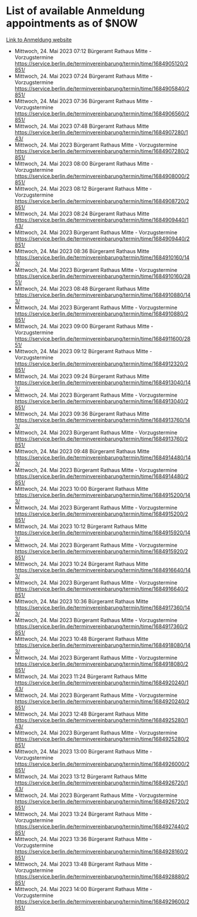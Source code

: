 # List of available Anmeldung appointments as of $NOW
[Link to Anmeldung website](https://service.berlin.de/terminvereinbarung/termin/tag.php?termin=1&anliegen[]=120686&dienstleisterlist=122210,122217,327316,122219,327312,122227,327314,122231,327346,122243,327348,122254,122252,329742,122260,329745,122262,329748,122271,327278,122273,327274,122277,327276,330436,122280,327294,122282,327290,122284,327292,122291,327270,122285,327266,122286,327264,122296,327268,150230,329760,122297,327286,122294,327284,122312,329763,122314,329775,122304,327330,122311,327334,122309,327332,317869,122281,327352,122279,329772,122283,122276,327324,122274,327326,122267,329766,122246,327318,122251,327320,122257,327322,122208,327298,122226,327300&herkunft=http%3A%2F%2Fservice.berlin.de%2Fdienstleistung%2F120686%2F)
- Mittwoch, 24. Mai 2023 07:12 Bürgeramt Rathaus Mitte - Vorzugstermine https://service.berlin.de/terminvereinbarung/termin/time/1684905120/2851/
- Mittwoch, 24. Mai 2023 07:24 Bürgeramt Rathaus Mitte - Vorzugstermine https://service.berlin.de/terminvereinbarung/termin/time/1684905840/2851/
- Mittwoch, 24. Mai 2023 07:36 Bürgeramt Rathaus Mitte - Vorzugstermine https://service.berlin.de/terminvereinbarung/termin/time/1684906560/2851/
- Mittwoch, 24. Mai 2023 07:48 Bürgeramt Rathaus Mitte https://service.berlin.de/terminvereinbarung/termin/time/1684907280/143/
- Mittwoch, 24. Mai 2023  Bürgeramt Rathaus Mitte - Vorzugstermine https://service.berlin.de/terminvereinbarung/termin/time/1684907280/2851/
- Mittwoch, 24. Mai 2023 08:00 Bürgeramt Rathaus Mitte - Vorzugstermine https://service.berlin.de/terminvereinbarung/termin/time/1684908000/2851/
- Mittwoch, 24. Mai 2023 08:12 Bürgeramt Rathaus Mitte - Vorzugstermine https://service.berlin.de/terminvereinbarung/termin/time/1684908720/2851/
- Mittwoch, 24. Mai 2023 08:24 Bürgeramt Rathaus Mitte https://service.berlin.de/terminvereinbarung/termin/time/1684909440/143/
- Mittwoch, 24. Mai 2023  Bürgeramt Rathaus Mitte - Vorzugstermine https://service.berlin.de/terminvereinbarung/termin/time/1684909440/2851/
- Mittwoch, 24. Mai 2023 08:36 Bürgeramt Rathaus Mitte https://service.berlin.de/terminvereinbarung/termin/time/1684910160/143/
- Mittwoch, 24. Mai 2023  Bürgeramt Rathaus Mitte - Vorzugstermine https://service.berlin.de/terminvereinbarung/termin/time/1684910160/2851/
- Mittwoch, 24. Mai 2023 08:48 Bürgeramt Rathaus Mitte https://service.berlin.de/terminvereinbarung/termin/time/1684910880/143/
- Mittwoch, 24. Mai 2023  Bürgeramt Rathaus Mitte - Vorzugstermine https://service.berlin.de/terminvereinbarung/termin/time/1684910880/2851/
- Mittwoch, 24. Mai 2023 09:00 Bürgeramt Rathaus Mitte - Vorzugstermine https://service.berlin.de/terminvereinbarung/termin/time/1684911600/2851/
- Mittwoch, 24. Mai 2023 09:12 Bürgeramt Rathaus Mitte - Vorzugstermine https://service.berlin.de/terminvereinbarung/termin/time/1684912320/2851/
- Mittwoch, 24. Mai 2023 09:24 Bürgeramt Rathaus Mitte https://service.berlin.de/terminvereinbarung/termin/time/1684913040/143/
- Mittwoch, 24. Mai 2023  Bürgeramt Rathaus Mitte - Vorzugstermine https://service.berlin.de/terminvereinbarung/termin/time/1684913040/2851/
- Mittwoch, 24. Mai 2023 09:36 Bürgeramt Rathaus Mitte https://service.berlin.de/terminvereinbarung/termin/time/1684913760/143/
- Mittwoch, 24. Mai 2023  Bürgeramt Rathaus Mitte - Vorzugstermine https://service.berlin.de/terminvereinbarung/termin/time/1684913760/2851/
- Mittwoch, 24. Mai 2023 09:48 Bürgeramt Rathaus Mitte https://service.berlin.de/terminvereinbarung/termin/time/1684914480/143/
- Mittwoch, 24. Mai 2023  Bürgeramt Rathaus Mitte - Vorzugstermine https://service.berlin.de/terminvereinbarung/termin/time/1684914480/2851/
- Mittwoch, 24. Mai 2023 10:00 Bürgeramt Rathaus Mitte https://service.berlin.de/terminvereinbarung/termin/time/1684915200/143/
- Mittwoch, 24. Mai 2023  Bürgeramt Rathaus Mitte - Vorzugstermine https://service.berlin.de/terminvereinbarung/termin/time/1684915200/2851/
- Mittwoch, 24. Mai 2023 10:12 Bürgeramt Rathaus Mitte https://service.berlin.de/terminvereinbarung/termin/time/1684915920/143/
- Mittwoch, 24. Mai 2023  Bürgeramt Rathaus Mitte - Vorzugstermine https://service.berlin.de/terminvereinbarung/termin/time/1684915920/2851/
- Mittwoch, 24. Mai 2023 10:24 Bürgeramt Rathaus Mitte https://service.berlin.de/terminvereinbarung/termin/time/1684916640/143/
- Mittwoch, 24. Mai 2023  Bürgeramt Rathaus Mitte - Vorzugstermine https://service.berlin.de/terminvereinbarung/termin/time/1684916640/2851/
- Mittwoch, 24. Mai 2023 10:36 Bürgeramt Rathaus Mitte https://service.berlin.de/terminvereinbarung/termin/time/1684917360/143/
- Mittwoch, 24. Mai 2023  Bürgeramt Rathaus Mitte - Vorzugstermine https://service.berlin.de/terminvereinbarung/termin/time/1684917360/2851/
- Mittwoch, 24. Mai 2023 10:48 Bürgeramt Rathaus Mitte https://service.berlin.de/terminvereinbarung/termin/time/1684918080/143/
- Mittwoch, 24. Mai 2023  Bürgeramt Rathaus Mitte - Vorzugstermine https://service.berlin.de/terminvereinbarung/termin/time/1684918080/2851/
- Mittwoch, 24. Mai 2023 11:24 Bürgeramt Rathaus Mitte https://service.berlin.de/terminvereinbarung/termin/time/1684920240/143/
- Mittwoch, 24. Mai 2023  Bürgeramt Rathaus Mitte - Vorzugstermine https://service.berlin.de/terminvereinbarung/termin/time/1684920240/2851/
- Mittwoch, 24. Mai 2023 12:48 Bürgeramt Rathaus Mitte https://service.berlin.de/terminvereinbarung/termin/time/1684925280/143/
- Mittwoch, 24. Mai 2023  Bürgeramt Rathaus Mitte - Vorzugstermine https://service.berlin.de/terminvereinbarung/termin/time/1684925280/2851/
- Mittwoch, 24. Mai 2023 13:00 Bürgeramt Rathaus Mitte - Vorzugstermine https://service.berlin.de/terminvereinbarung/termin/time/1684926000/2851/
- Mittwoch, 24. Mai 2023 13:12 Bürgeramt Rathaus Mitte https://service.berlin.de/terminvereinbarung/termin/time/1684926720/143/
- Mittwoch, 24. Mai 2023  Bürgeramt Rathaus Mitte - Vorzugstermine https://service.berlin.de/terminvereinbarung/termin/time/1684926720/2851/
- Mittwoch, 24. Mai 2023 13:24 Bürgeramt Rathaus Mitte - Vorzugstermine https://service.berlin.de/terminvereinbarung/termin/time/1684927440/2851/
- Mittwoch, 24. Mai 2023 13:36 Bürgeramt Rathaus Mitte - Vorzugstermine https://service.berlin.de/terminvereinbarung/termin/time/1684928160/2851/
- Mittwoch, 24. Mai 2023 13:48 Bürgeramt Rathaus Mitte - Vorzugstermine https://service.berlin.de/terminvereinbarung/termin/time/1684928880/2851/
- Mittwoch, 24. Mai 2023 14:00 Bürgeramt Rathaus Mitte - Vorzugstermine https://service.berlin.de/terminvereinbarung/termin/time/1684929600/2851/
